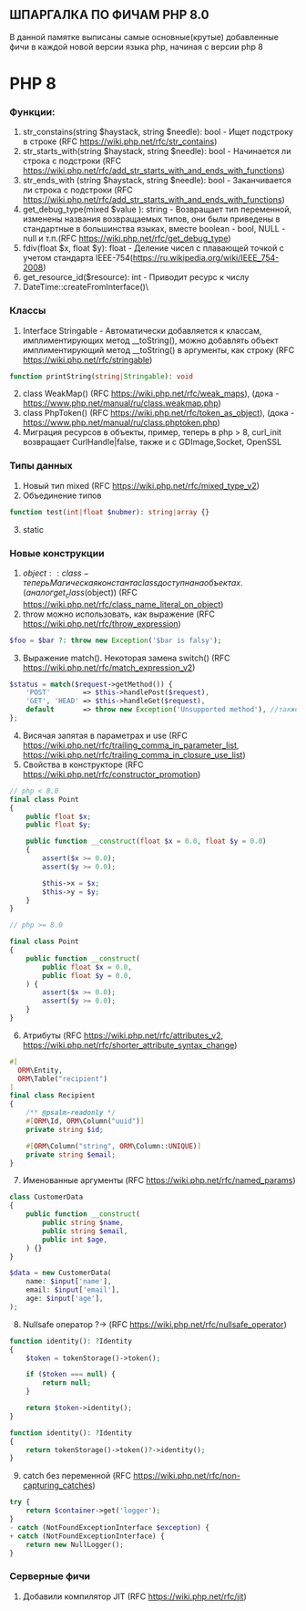ШПАРГАЛКА ПО ФИЧАМ PHP 8.0
-------------------

В данной памятке выписаны самые основные(крутые) добавленные фичи в каждой новой версии языка php,
начиная с версии php 8

# PHP 8

### Функции:
1. str_constains(string $haystack, string $needle): bool - Ищет подстроку в строке (RFC https://wiki.php.net/rfc/str_contains)
2. str_starts_with(string $haystack, string $needle): bool - Начинается ли строка с подстроки (RFC https://wiki.php.net/rfc/add_str_starts_with_and_ends_with_functions)
3. str_ends_with  (string $haystack, string $needle): bool - Заканчивается ли строка с подстроки (RFC https://wiki.php.net/rfc/add_str_starts_with_and_ends_with_functions)
4. get_debug_type(mixed $value ): string - Возвращает тип переменной, изменены названия возвращаемых типов, они были приведены в стандартные в большинства языках, вместе boolean - bool, NULL - null и т.п.(RFC https://wiki.php.net/rfc/get_debug_type)
5. fdiv(float $x, float $y): float - Деление чисел с плавающей точкой с учетом стандарта IEEE-754(https://ru.wikipedia.org/wiki/IEEE_754-2008)
6. get_resource_id($resource): int - Приводит ресурс к числу
7. DateTime::createFromInterface()\


### Классы
1. Interface Stringable - Автоматически добавляется к классам, имплиментирующих метод __toString(), можно добавлять объект имплиментирующий метод __toString() в аргументы, как строку (RFC https://wiki.php.net/rfc/stringable)
```php
function printString(string|Stringable): void
```
2. class WeakMap() (RFC https://wiki.php.net/rfc/weak_maps), (дока - https://www.php.net/manual/ru/class.weakmap.php)
3. class PhpToken() (RFC https://wiki.php.net/rfc/token_as_object), (дока - https://www.php.net/manual/ru/class.phptoken.php)
4. Миграция ресурсов в объекты, пример, теперь в php > 8, curl_init возвращает CurlHandle|false, также и с GDImage,Socket, OpenSSL


### Типы данных
1. Новый тип mixed (RFC https://wiki.php.net/rfc/mixed_type_v2)
2. Объединение типов
```php
function test(int|float $nubmer): string|array {}
```
3. static

### Новые конструкции
1. $object::class - теперь Магическая константа class доступна на объектах. (аналог get_class($object)) (RFC https://wiki.php.net/rfc/class_name_literal_on_object)
2. throw можно использовать, как выражение (RFC https://wiki.php.net/rfc/throw_expression)
```php
$foo = $bar ?: throw new Exception('$bar is falsy');
```
3. Выражение match(). Некоторая замена switch() (RFC https://wiki.php.net/rfc/match_expression_v2)
```php
$status = match($request->getMethod()) {
    'POST'        => $this->handlePost($request),
    'GET', 'HEAD' => $this->handleGet($request),
    default       => throw new Exception('Unsupported method'), //также + фича п. №2
};
```
4. Висячая запятая в параметрах и use (RFC https://wiki.php.net/rfc/trailing_comma_in_parameter_list, https://wiki.php.net/rfc/trailing_comma_in_closure_use_list)
5. Свойства в конструкторе (RFC https://wiki.php.net/rfc/constructor_promotion)
```php
// php < 8.0
final class Point
{
    public float $x;
    public float $y;

    public function __construct(float $x = 0.0, float $y = 0.0)
    {
        assert($x >= 0.0);
        assert($y >= 0.0);

        $this->x = $x;
        $this->y = $y;
    }
}

// php >= 8.0

final class Point
{
    public function __construct(
        public float $x = 0.0,
        public float $y = 0.0,
    ) {
        assert($x >= 0.0);
        assert($y >= 0.0);
    }
}
```
6. Атрибуты (RFC https://wiki.php.net/rfc/attributes_v2, https://wiki.php.net/rfc/shorter_attribute_syntax_change)
```php
#[
  ORM\Entity,
  ORM\Table("recipient")
]
final class Recipient
{
    /** @psalm-readonly */
    #[ORM\Id, ORM\Column("uuid")]
    private string $id;

    #[ORM\Column("string", ORM\Column::UNIQUE)]
    private string $email;
}
```
7. Именованные аргументы (RFC https://wiki.php.net/rfc/named_params)
```php
class CustomerData
{
    public function __construct(
        public string $name,
        public string $email,
        public int $age,
    ) {}
}

$data = new CustomerData(
    name: $input['name'],
    email: $input['email'],
    age: $input['age'],
);
```
8. Nullsafe оператор ?-> (RFC https://wiki.php.net/rfc/nullsafe_operator)
```php
function identity(): ?Identity
{
    $token = tokenStorage()->token();

    if ($token === null) {
        return null;
    }

    return $token->identity();
}

function identity(): ?Identity
{
    return tokenStorage()->token()?->identity();
}
```
9. catch без переменной (RFC https://wiki.php.net/rfc/non-capturing_catches)
```php
try {
    return $container->get('logger');
}
- catch (NotFoundExceptionInterface $exception) {
+ catch (NotFoundExceptionInterface) {
    return new NullLogger();
}
```

### Серверные фичи
1. Добавили компилятор JIT (RFC https://wiki.php.net/rfc/jit)
